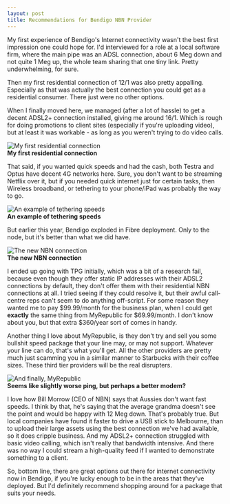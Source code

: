 ```yaml
---
layout: post
title: Recommendations for Bendigo NBN Provider
---
```


My first experience of Bendigo's Internet connectivity wasn't the best first impression one could hope for. I'd interviewed for a role at a local software firm, where the main pipe was an ADSL connection, about 6 Meg down and not quite 1 Meg up, the whole team sharing that one tiny link. Pretty underwhelming, for sure.

Then my first residential connection of 12/1 was also pretty appalling. Especially as that was actually the best connection you could get as a residential consumer. There just were no other options.

When I finally moved here, we managed (after a lot of hassle) to get a decent ADSL2+ connection installed, giving me around 16/1. Which is rough for doing promotions to client sites (especially if you're uploading video), but at least it was workable - as long as you weren't trying to do video calls. 

![My first residential connection](http://beta.speedtest.net/result/6301573874.png)  
**My first residential connection**

That said, if you wanted quick speeds and had the cash, both Testra and Optus have decent 4G networks here. Sure, you don't want to be streaming Netflix over it, but if you needed quick internet just for certain tasks, then Wireless broadband, or tethering to your phone/iPad was probably the way to go.

![An example of tethering speeds](http://beta.speedtest.net/result/6315769812.png)  
**An example of tethering speeds**

But earlier this year, Bendigo exploded in Fibre deployment. Only to the node, but it's better than what we did have. 

![The new NBN connection](http://beta.speedtest.net/result/6329752847.png)  
**The new NBN connection**

I ended up going with TPG initially, which was a bit of a research fail, because even though they offer static IP addresses with their ADSL2 connections by default, they don't offer them with their residential NBN connections at all. I tried seeing if they could resolve it, but their awful call-centre reps can't seem to do anything off-script. For some reason they wanted me to pay $99.99/month for the business plan, when I could get **exactly** the same thing from MyRepublic for $69.99/month. I don't know about you, but that extra $360/year sort of comes in handy.

Another thing I love about MyRepublic, is they don't try and sell you some bullshit speed package that your line may, or may not support. Whatever your line can do, that's what you'll get. All the other providers are pretty much just scamming you in a similar manner to Starbucks with their coffee sizes. These third tier providers will be the real disrupters.

![And finally, MyRepublic](http://beta.speedtest.net/result/6417770682.png)  
**Seems like slightly worse ping, but perhaps a better modem?**

I love how Bill Morrow (CEO of NBN) says that Aussies don't want fast speeds. I think by that, he's saying that the average grandma doesn't see the point and would be happy with 12 Meg down. That's probably true. But local companies have found it faster to drive a USB stick to Melbourne, than to upload their large assets using the best connection we've had available, so it does cripple business. And my ADSL2+ connection struggled with basic video calling, which isn't really that bandwidth intensive. And there was no way I could stream a high-quality feed if I wanted to demonstrate something to a client.

So, bottom line, there are great options out there for internet connectivity now in Bendigo, if you're lucky enough to be in the areas that they've deployed. But I'd definitely recommend shopping around for a package that suits your needs.








